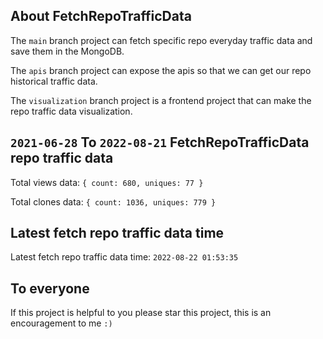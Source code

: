 ## About FetchRepoTrafficData

The `main` branch project can fetch specific repo everyday traffic data and save them in the MongoDB.

The `apis` branch project can expose the apis so that we can get our repo historical traffic data.

The `visualization` branch project is a frontend project that can make the repo traffic data visualization.

## `2021-06-28` To `2022-08-21` FetchRepoTrafficData repo traffic data

Total views data: `{ count: 680, uniques: 77 }`

Total clones data: `{ count: 1036, uniques: 779 }`

## Latest fetch repo traffic data time

Latest fetch repo traffic data time: `2022-08-22 01:53:35`

## To everyone

If this project is helpful to you please star this project, this is an encouragement to me `:)`



